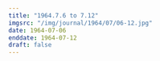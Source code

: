 ```yaml
---
title: "1964.7.6 to 7.12"
imgsrc: "/img/journal/1964/07/06-12.jpg"
date: 1964-07-06
enddate: 1964-07-12
draft: false
---
```


<!-- fix pre-formatted input -->
